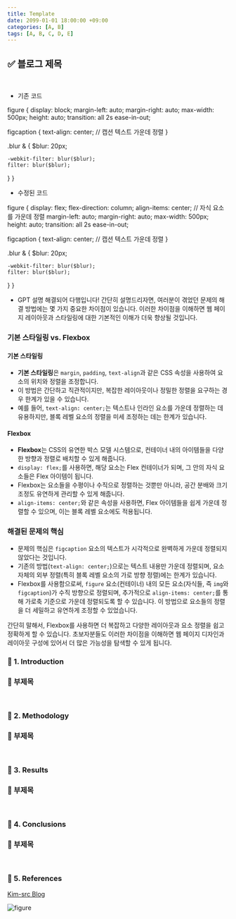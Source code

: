 ```yaml
---
title: Template
date: 2099-01-01 18:00:00 +09:00
categories: [A, B]
tags: [A, B, C, D, E]
---
```


<!-- 2099-01-01 글 작성 시작; 2099-01-01 페이지 호출 필요 -->
## ✅ 블로그 제목

<br>

* 기존 코드

figure {
  display: block;
  margin-left: auto;
  margin-right: auto;
  max-width: 500px;
  height: auto;
  transition: all 2s ease-in-out;

  figcaption {
    text-align: center; // 캡션 텍스트 가운데 정렬
  }

  .blur & {
    $blur: 20px;

    -webkit-filter: blur($blur);
    filter: blur($blur);
  }
}



* 수정된 코드

figure {
  display: flex;
  flex-direction: column;
  align-items: center; // 자식 요소를 가운데 정렬
  margin-left: auto;
  margin-right: auto;
  max-width: 500px;
  height: auto;
  transition: all 2s ease-in-out;

  figcaption {
    text-align: center; // 캡션 텍스트 가운데 정렬
  }

  .blur & {
    $blur: 20px;

    -webkit-filter: blur($blur);
    filter: blur($blur);
  }
}



* GPT 설명
해결되어 다행입니다! 간단히 설명드리자면, 여러분이 겪었던 문제의 해결 방법에는 몇 가지 중요한 차이점이 있습니다. 이러한 차이점을 이해하면 웹 페이지 레이아웃과 스타일링에 대한 기본적인 이해가 더욱 향상될 것입니다.

### 기본 스타일링 vs. Flexbox

#### 기본 스타일링
- **기본 스타일링**은 `margin`, `padding`, `text-align`과 같은 CSS 속성을 사용하여 요소의 위치와 정렬을 조정합니다.
- 이 방법은 간단하고 직관적이지만, 복잡한 레이아웃이나 정밀한 정렬을 요구하는 경우 한계가 있을 수 있습니다.
- 예를 들어, `text-align: center;`는 텍스트나 인라인 요소를 가운데 정렬하는 데 유용하지만, 블록 레벨 요소의 정렬을 미세 조정하는 데는 한계가 있습니다.

#### Flexbox
- **Flexbox**는 CSS의 유연한 박스 모델 시스템으로, 컨테이너 내의 아이템들을 다양한 방향과 정렬로 배치할 수 있게 해줍니다.
- `display: flex;`를 사용하면, 해당 요소는 Flex 컨테이너가 되며, 그 안의 자식 요소들은 Flex 아이템이 됩니다.
- Flexbox는 요소들을 수평이나 수직으로 정렬하는 것뿐만 아니라, 공간 분배와 크기 조정도 유연하게 관리할 수 있게 해줍니다.
- `align-items: center;`와 같은 속성을 사용하면, Flex 아이템들을 쉽게 가운데 정렬할 수 있으며, 이는 블록 레벨 요소에도 적용됩니다.

### 해결된 문제의 핵심
- 문제의 핵심은 `figcaption` 요소의 텍스트가 시각적으로 완벽하게 가운데 정렬되지 않았다는 것입니다.
- 기존의 방법(`text-align: center;`)으로는 텍스트 내용만 가운데 정렬되며, 요소 자체의 외부 정렬(특히 블록 레벨 요소의 가로 방향 정렬)에는 한계가 있습니다.
- Flexbox를 사용함으로써, `figure` 요소(컨테이너) 내의 모든 요소(자식들, 즉 `img`와 `figcaption`)가 수직 방향으로 정렬되며, 추가적으로 `align-items: center;`를 통해 가로축 기준으로 가운데 정렬되도록 할 수 있습니다. 이 방법으로 요소들의 정렬을 더 세밀하고 유연하게 조정할 수 있었습니다.

간단히 말해서, Flexbox를 사용하면 더 복잡하고 다양한 레이아웃과 요소 정렬을 쉽고 정확하게 할 수 있습니다. 초보자분들도 이러한 차이점을 이해하면 웹 페이지 디자인과 레이아웃 구성에 있어서 더 많은 가능성을 탐색할 수 있게 됩니다.

### 🔔 1. Introduction
### 📌 부제목

<br>

### 🔔 2. Methodology
### 📌 부제목

<br>

### 🔔 3. Results
### 📌 부제목

<br>

### 🔔 4. Conclusions
### 📌 부제목

<br>

### 🎁 5. References

<a href="https://kim-src.github.io/">Kim-src Blog</a>

<img src="https://github.com/Kim-src/Images/assets/150884526/9ba1ebbb-a79c-4e4c-a5f6-2149bb301cd8" class="img" alt="figure">

<br>
<br>
<br>
